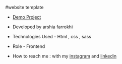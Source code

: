 #website template

- [Demo Project](https://arshiafarrokhi.github.io/WineSite/)

- Developed by arshia farrokhi

- Technologies Used - Html , css , sass

- Role - Frontend

- How to reach me : with my [instagram](https://www.instagram.com/arshia_farrokhi_web) and [linkedin](https://www.linkedin.com/in/arshia-farrokhi-623911278)
